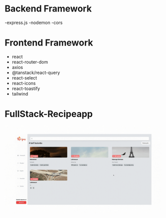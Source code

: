 # Backend Framework

-express.js
-nodemon
-cors

# Frontend Framework


- react 
- react-router-dom
- axios
- @tanstack/react-query
- react-select
- react-icons
- react-toastify
- tailwind
# FullStack-Recipeapp

<img src="Recipes.gif"/>